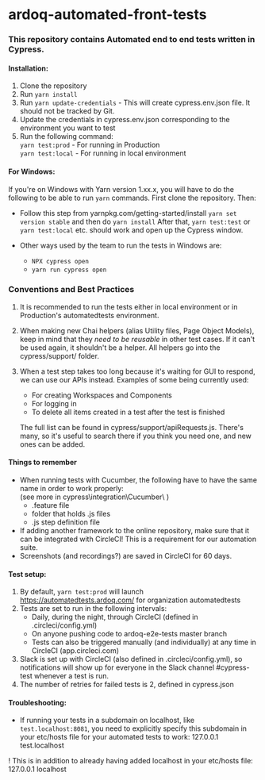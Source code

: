 # ardoq-automated-front-tests

### This repository contains Automated end to end tests written in Cypress.

#### Installation:

1. Clone the repository
2. Run `yarn install`
3. Run `yarn update-credentials` - This will create cypress.env.json file. It should not be tracked by Git.
4. Update the credentials in cypress.env.json corresponding to the environment you want to test
5. Run the following command:  
    `yarn test:prod` - For running in Production  
    `yarn test:local` - For running in local environment

#### For Windows:
If you're on Windows with Yarn version 1.xx.x, you will have to do the following to be able to run `yarn` commands.
First clone the repository. Then:

* Follow this step from yarnpkg.com/getting-started/install
`yarn set version stable`
and then do
`yarn install`
After that, `yarn test:test` or `yarn test:local` etc. should work and open up the Cypress window.

* Other ways used by the team to run the tests in Windows are:
    * `NPX cypress open`
    * `yarn run cypress open`

### Conventions and Best Practices

1. It is recommended to run the tests either in local environment or in Production's automatedtests environment.
2. When making new Chai helpers (alias Utility files, Page Object Models), keep in mind that they *need to be reusable* in other test cases. If it can't be used again, it shouldn't be a helper. All helpers go into the cypress/support/ folder.
3. When a test step takes too long because it's waiting for GUI to respond, we can use our APIs instead. Examples of some being currently used:
    * For creating Workspaces and Components
    * For logging in
    * To delete all items created in a test after the test is finished

    The full list can be found in cypress/support/apiRequests.js. There's many, so it's useful to search there if you think you need one, and new ones can be added.

#### Things to remember

* When running tests with Cucumber, the following have to have the same name in order to work properly:  
(see more in cypress\integration\Cucumber\ )
    * .feature file
    * folder that holds .js files
    * .js step definition file
* If adding another framework to the online repository, make sure that it can be integrated with CircleCI! This is a requirement for our automation suite.
* Screenshots (and recordings?) are saved in CircleCI for 60 days.

#### Test setup:

1. By default, `yarn test:prod` will launch https://automatedtests.ardoq.com/ for organization automatedtests
2. Tests are set to run in the following intervals:
    * Daily, during the night, through CircleCI (defined in .circleci/config.yml)
    * On anyone pushing code to ardoq-e2e-tests master branch
    * Tests can also be triggered manually (and individually) at any time in CircleCI (app.circleci.com)
3. Slack is set up with CircleCI (also defined in .circleci/config.yml), so notifications will show up for everyone in the Slack channel #cypress-test whenever a test is run.
4. The number of retries for failed tests is 2, defined in cypress.json

#### Troubleshooting:
- If running your tests in a subdomain on localhost, like `test.localhost:8081`, you need to explicitly specify this subdomain in your etc/hosts file for your automated tests to work:
127.0.0.1 test.localhost

! This is in addition to already having added localhost in your etc/hosts file:
127.0.0.1 localhost
